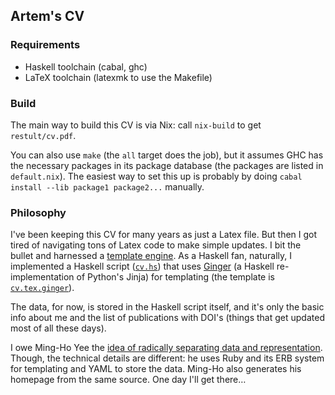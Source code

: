 ## Artem's CV

### Requirements

* Haskell toolchain (cabal, ghc)
* LaTeX toolchain (latexmk to use the Makefile)


### Build

The main way to build this CV is via Nix: call `nix-build` to get `restult/cv.pdf`.

You can also use `make` (the `all` target does the job), but it assumes GHC has
the necessary packages in its package database (the packages are listed in
`default.nix`). The easiest way to set this up is probably by doing `cabal
install --lib package1 package2...` manually.


### Philosophy

I've been keeping this CV for many years as just a Latex file.
But then I got tired of navigating tons of Latex code to make simple updates.
I bit the bullet and harnessed a [template engine][wikipedia:template].
As a Haskell fan, naturally, I implemented a Haskell script ([`cv.hs`](./cv.hs)) that uses [Ginger][hackage:ginger] (a Haskell re-implementation of Python's Jinja) for templating (the template is [`cv.tex.ginger`](./cv.tex.ginger)).

[wikipedia:template]: https://en.wikipedia.org/wiki/Template_processor
[hackage:ginger]: https://hackage.haskell.org/package/ginger

The data, for now, is stored in the Haskell script itself, and it's only the basic info about me and the list of publications with DOI's (things that get updated most of all these days).

I owe Ming-Ho Yee the [idea of radically separating data and representation][mingho:resume].
Though, the technical details are different: he uses Ruby and its ERB system for templating and YAML to store the data.
Ming-Ho also generates his homepage from the same source.
One day I'll get there…

[mingho:resume]: https://github.com/mhyee/resume
